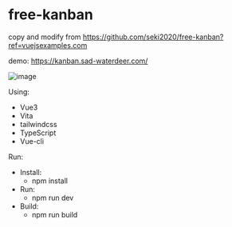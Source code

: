 # free-kanban

copy and modify from https://github.com/seki2020/free-kanban?ref=vuejsexamples.com   

demo: https://kanban.sad-waterdeer.com/   


![image](https://user-images.githubusercontent.com/46511237/185743780-97b6b01a-4043-49e7-8ca0-3ebf5bb3ffb8.png)   



Using:
- Vue3
- Vita
- tailwindcss
- TypeScript
- Vue-cli   



Run: 
- Install:
  - npm install
- Run:
  - npm run dev 
- Build:
  - npm run build
